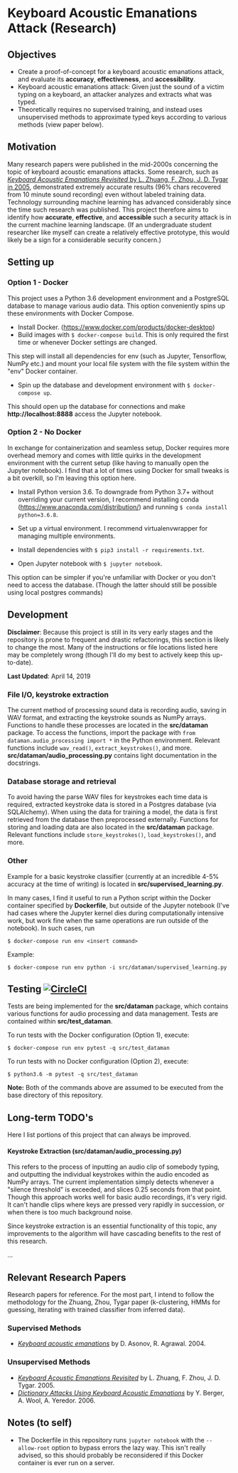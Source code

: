 #  Keyboard Acoustic Emanations Attack (Research) 

## Objectives
  * Create a proof-of-concept for a keyboard acoustic emanations attack, and evaluate
    its __accuracy__, __effectiveness__, and __accessibility__.
  * Keyboard acoustic emanations attack: Given just the sound of a victim typing on a keyboard,
    an attacker analyzes and extracts what was typed.
  * Theoretically requires no supervised training, and instead uses unsupervised methods to
    approximate typed keys according to various methods (view paper below).

## Motivation
Many research papers were published in the mid-2000s concerning the topic of keyboard acoustic
emanations attacks. Some research, such as [*Keyboard Acoustic Emanations Revisited* by L. Zhuang,
F. Zhou, J. D. Tygar in 2005](https://www.cs.cornell.edu/~shmat/courses/cs6431/zhuang.pdf), demonstrated
extremely accurate results (96% chars recovered from 10 minute sound recording) even without labeled 
training data. Technology surrounding machine learning has advanced considerably since the time such
research was published. This project therefore aims to identify how __accurate__, __effective__, and
__accessible__ such a security attack is in the current machine learning landscape. (If an undergraduate
student researcher like myself can create a relatively effective prototype, this would likely be a
sign for a considerable security concern.)

## Setting up
### Option 1 - Docker
This project uses a Python 3.6 development environment and a PostgreSQL database
to manage various audio data. This option conveniently spins up these environments with Docker Compose.  
* Install Docker. (https://www.docker.com/products/docker-desktop)  
* Build images with `$ docker-compose build`. This is only required the first time or whenever Docker settings are 
  changed.
        
This step will install all dependencies for env (such as Jupyter, Tensorflow, NumPy etc.)
and mount your local file system with the file system within the "env" Docker container.
        
* Spin up the database and development environment with `$ docker-compose up`.
        
This should open up the database for connections and make __http://localhost:8888__ access
the Jupyter notebook.

### Option 2 - No Docker
In exchange for containerization and seamless setup, Docker requires more overhead memory and 
comes with little quirks in the development environment with the current setup (like having to manually open the Jupyter
notebook). I find that a lot of times using Docker for small tweaks is a bit overkill, so I'm leaving this
option here.

* Install Python version 3.6. To downgrade from Python 3.7+ without overriding your current version,
  I recommend installing conda (https://www.anaconda.com/distribution/) and running `$ conda install python=3.6.8`.

* Set up a virtual environment. I recommend virtualenvwrapper for managing multiple environments.   

* Install dependencies with `$ pip3 install -r requirements.txt`.  

* Open Jupyter notebook with `$ jupyter notebook`.


This option can be simpler if you're unfamiliar with Docker or you don't need to access the database.
(Though the latter should still be possible using local postgres commands)


## Development
__Disclaimer__: Because this project is still in its very early stages and the repository is prone to frequent and
drastic refactorings, this section is likely to change the most. Many of the instructions or file locations
listed here may be completely wrong (though I'll do my best to actively keep this up-to-date).

__Last Updated__: April 14, 2019

### File I/O, keystroke extraction
The current method of processing sound data is recording audio, saving in WAV format, and extracting the keystroke
sounds as NumPy arrays. Functions to handle these processes are located in the __src/dataman__ package. To access the
functions, import the package with `from dataman.audio_processing import *` in the Python environment. Relevant functions
include `wav_read()`, `extract_keystrokes()`, and more. __src/dataman/audio_processing.py__ contains light documentation
in the docstrings.

### Database storage and retrieval
To avoid having the parse WAV files for keystrokes each time data is required, extracted keystroke data is stored
in a Postgres database (via SQLAlchemy). When using the data for training a model, the data is first retrieved from the 
database then preprocessed externally. Functions for storing and loading data are also located in the __src/dataman__
package. Relevant functions include `store_keystrokes()`, `load_keystrokes()`, and more.


### Other
Example for a basic keystroke classifier (currently at an incredible 4-5% accuracy at the time of writing) is located in
__src/supervised_learning.py__. 

In many cases, I find it useful to run a Python script within the Docker container specified by __Dockerfile__, but outside of
the Jupyter notebook (I've had cases where the Jupyter kernel dies during computationally intensive work, but work fine when
the same operations are run outside of the notebook). In such cases, run

    $ docker-compose run env <insert command>
    
Example:
    
    $ docker-compose run env python -i src/dataman/supervised_learning.py


## Testing [![CircleCI](https://circleci.com/gh/shoyo-inokuchi/acoustic-keylogger-research/tree/master.svg?style=svg)](https://circleci.com/gh/shoyo-inokuchi/acoustic-keylogger-research/tree/master)

Tests are being implemented for the __src/dataman__ package, which contains various functions for audio
processing and data management. Tests are contained within __src/test_dataman__.

To run tests with the Docker configuration (Option 1), execute:

    $ docker-compose run env pytest -q src/test_dataman
    
To run tests with no Docker configuration (Option 2), execute:

    $ python3.6 -m pytest -q src/test_dataman

__Note:__ Both of the commands above are assumed to be executed from the base directory of this repository.


## Long-term TODO's
Here I list portions of this project that can always be improved.

#### Keystroke Extraction (src/dataman/audio_processing.py)
This refers to the process of inputting an audio clip of somebody typing, and outputting the individual keystrokes within the
audio encoded as NumPy arrays. The current implementation simply detects whenever a "silence threshold" is exceeded, and
slices 0.25 seconds from that point. Though this approach works well for basic audio recordings, it's very rigid. 
It can't handle clips where keys are pressed very rapidly in succession, or when there is too much background noise.

Since keystroke extraction is an essential functionality of this topic, any improvements to the algorithm will have
cascading benefits to the rest of this research. 

...


## Relevant Research Papers
Research papers for reference. For the most part, I intend to follow the methodology for the Zhuang, Zhou, Tygar paper 
(k-clustering, HMMs for guessing, iterating with trained classifier from inferred data).

### Supervised Methods
  * [*Keyboard acoustic emanations*](https://ieeexplore.ieee.org/document/1301311)
    by D. Asonov, R. Agrawal. 2004.

### Unsupervised Methods
  * [*Keyboard Acoustic Emanations Revisited*](https://www.cs.cornell.edu/~shmat/courses/cs6431/zhuang.pdf)
  by L. Zhuang, F. Zhou, J. D. Tygar. 2005.
  * [*Dictionary Attacks Using Keyboard Acoustic Emanations*](https://www.eng.tau.ac.il/~yash/p245-berger.pdf)
  by Y. Berger, A. Wool, A. Yeredor. 2006.

## Notes (to self)
  * The Dockerfile in this repository runs `jupyter notebook` with the `--allow-root` option
    to bypass errors the lazy way. This isn't really advised, so this should probably be
    reconsidered if this Docker container is ever run on a server.
